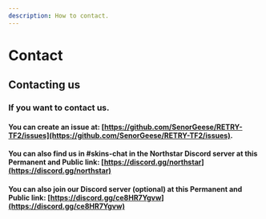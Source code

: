 ```yaml
---
description: How to contact.
---
```


# Contact

## Contacting us

### If you want to contact us.&#x20;

#### You can create an issue at: [https://github.com/SenorGeese/RETRY-TF2/issues](https://github.com/SenorGeese/RETRY-TF2/issues).

#### You can also find us in #skins-chat in the Northstar Discord server at this Permanent and Public link: [https://discord.gg/northstar](https://discord.gg/northstar)

#### You can also join our Discord server (optional) at this Permanent and Public link: [https://discord.gg/ce8HR7Ygvw](https://discord.gg/ce8HR7Ygvw)
